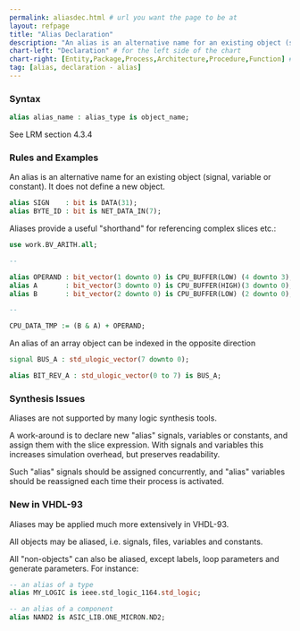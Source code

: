 ```yaml
---
permalink: aliasdec.html # url you want the page to be at
layout: refpage
title: "Alias Declaration"
description: "An alias is an alternative name for an existing object (signal, variable or constant). It does not define a new object."
chart-left: "Declaration" # for the left side of the chart
chart-right: [Entity,Package,Process,Architecture,Procedure,Function] # for the right side of the chart
tag: [alias, declaration - alias]
---
```



<h3 class="text-hr"><span>Syntax</span></h3>

```vhdl
alias alias_name : alias_type is object_name;
```
See LRM section 4.3.4

<h3 class="text-hr"><span>Rules and Examples</span></h3>

An alias is an alternative name for an existing object (signal, variable or constant). It does not define a new object.
```vhdl
alias SIGN    : bit is DATA(31);
alias BYTE_ID : bit is NET_DATA_IN(7);
```

Aliases provide a useful "shorthand" for referencing complex slices etc.:
```vhdl
use work.BV_ARITH.all;

--

alias OPERAND : bit_vector(1 downto 0) is CPU_BUFFER(LOW) (4 downto 3);
alias A       : bit_vector(3 downto 0) is CPU_BUFFER(HIGH)(3 downto 0);
alias B       : bit_vector(2 downto 0) is CPU_BUFFER(LOW) (2 downto 0);

--

CPU_DATA_TMP := (B & A) + OPERAND;
```

An alias of an array object can be indexed in the opposite direction
```vhdl
signal BUS_A : std_ulogic_vector(7 downto 0);

alias BIT_REV_A : std_ulogic_vector(0 to 7) is BUS_A;
```

<h3 class="text-hr"><span>Synthesis Issues</span></h3>

Aliases are not supported by many logic synthesis tools.

A work-around is to declare new "alias" signals, variables or constants, and assign them with the slice expression. With signals and variables this increases simulation overhead, but preserves readability.

Such "alias" signals should be assigned concurrently, and "alias" variables should be reassigned each time their process is activated.

<h3 class="text-hr"><span>New in VHDL-93</span></h3>

Aliases may be applied much more extensively in VHDL-93.

All objects may be aliased, i.e. signals, files, variables and constants.

All "non-objects" can also be aliased, except labels, loop parameters and generate parameters. For instance:

```vhdl
-- an alias of a type
alias MY_LOGIC is ieee.std_logic_1164.std_logic;

-- an alias of a component
alias NAND2 is ASIC_LIB.ONE_MICRON.ND2;
```
